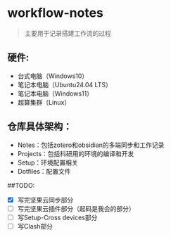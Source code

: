 # workflow-notes
> 主要用于记录搭建工作流的过程

## 硬件:
* 台式电脑（Windows10）
* 笔记本电脑（Ubuntu24.04 LTS）
* 笔记本电脑（Windows11）
* 超算集群（Linux）


## 仓库具体架构：
* Notes：包括zotero和obsidian的多端同步和工作记录
* Projects：包括科研用的环境的编译和开发
* Setup：环境配置相关
* Dotfiles：配置文件


##TODO:
- [x] 写完坚果云同步部分
- [ ] 写完坚果云插件部分（起码是我会的部分）
- [ ] 写Setup-Cross devices部分
- [ ] 写Clash部分